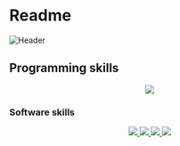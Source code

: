 # Readme 




![Header](../[github-header-image.png])


  
<h2> Programming skills  </h1>
 <p align="center">
  <a href="https://skillicons.dev">
    <img src="https://skillicons.dev/icons?i=html,css,js,php,nodejs" />
  </a>
</p>


<h3> Software skills </h3>

 <p align="center">
  <a href="https://skillicons.dev">
    <img src="https://skillicons.dev/icons?i=react"> <img src="https://skillicons.dev/icons?i=ae"> <img src="https://skillicons.dev/icons?i=pr"> <img src="https://skillicons.dev/icons?i=ps">
  </a>
</p>


  
  </details>
  
  
  

  
  

